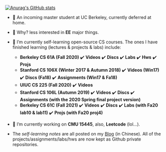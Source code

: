 
<!--
**SongShaopu1998/SongShaopu1998** is a ✨ _special_ ✨ repository because its `README.md` (this file) appears on your GitHub profile.

Here are some ideas to get you started:

- 🔭 I’m currently working on ...
- 🌱 I’m currently learning ...
- 👯 I’m looking to collaborate on ...
- 🤔 I’m looking for help with ...
- 💬 Ask me about ...
- 📫 How to reach me: ...
- 😄 Pronouns: ...
- ⚡ Fun fact: ...
-->

[![Anurag's GitHub stats](https://github-readme-stats.vercel.app/api?username=SongShaopu1998&count_private=true&show_icons=true&theme=onedark&include_all_commits=true)](https://github.com/anuraghazra/github-readme-stats)
<!-- [![Top Langs](https://github-readme-stats.vercel.app/api/top-langs/?username=SongShaopu1998&layout=compact&theme=gruvbox&card_width=445)](https://github.com/anuraghazra/github-readme-stats) -->

- 🔐 An incoming master student at UC Berkeley, currently deferred at home.
- 🤨 Why? less interested in **EE** major things.

- 🌱 I’m currently self-learning open-source CS courses. The ones I have finished learning (lectures & projects & labs) include: 
  - **Berkeley CS 61A (Fall 2020)** ✔️ **Videos** ✔️ **Discs** ✔️ **Labs** ✔️ **Hws** ✔️ **Projs**
  - **Stanford CS 106X  (Winter 2017 & Autumn 2018)** ✔️ **Videos (Win17)** ✔️ **Discs (Fa18)** ✔️ **Assignments (Win17 & Fa18)**
  - **UIUC CS 225 (Fall 2020)** ✔️ **Videos**
  - **Stanford CS 106L (Autumn 2019)** ✔️ **Videos** ✔️ **Discs** ✔️ **Assignments (with the 2020 Spring final project version)**
  - **Berkeley CS 61C (Fall 2021)** ✔️ **Videos** ✔️ **Discs** ✔️ **Labs (with Fa20 lab10 & lab11)** ✔️ **Projs (with Fa20 proj4)**
  
- 🔭 I’m currently working on **CMU 15445**, also, **Leetcode** (lol...).

- The *self-learning notes* are all posted on my [Blog](https://shaopu.tech/) (in Chinese). All of the projects/assignments/labs/hws are now kept as Github private repositories.
